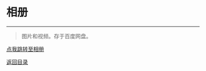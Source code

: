 # 相册

***
> 图片和视频。存于百度网盘。

<a href="https://pan.baidu.com/s/15s8uA-303Spla81S8QeBpQ?pwd=ab2b" target = "_blank">点我跳转至相册</a>

[返回目录](/index.html)

